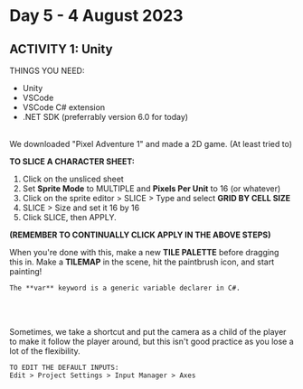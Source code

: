 # **Day 5 - 4 August 2023**

## **ACTIVITY 1: Unity**

THINGS YOU NEED:
- Unity 
- VSCode
- VSCode C# extension
- .NET SDK (preferrably version 6.0 for today)
<br></br>

We downloaded "Pixel Adventure 1" and made a 2D game. (At least tried to)

**TO SLICE A CHARACTER SHEET:**
1. Click on the unsliced sheet
2. Set **Sprite Mode** to MULTIPLE and **Pixels Per Unit** to 16 (or whatever)
3. Click on the sprite editor > SLICE > Type and select **GRID BY CELL SIZE**
4. SLICE > Size and set it 16 by 16
5. Click SLICE, then APPLY. 

**(REMEMBER TO CONTINUALLY CLICK APPLY IN THE ABOVE STEPS)**

When you're done with this, make a new **TILE PALETTE** before dragging this in. Make a **TILEMAP** in the scene, hit the paintbrush icon, and start painting!

    The **var** keyword is a generic variable declarer in C#. 

<br></br>

Sometimes, we take a shortcut and put the camera as a child of the player to make it follow the player around, but this isn't good practice as you lose a lot of the flexibility.

    TO EDIT THE DEFAULT INPUTS:
    Edit > Project Settings > Input Manager > Axes